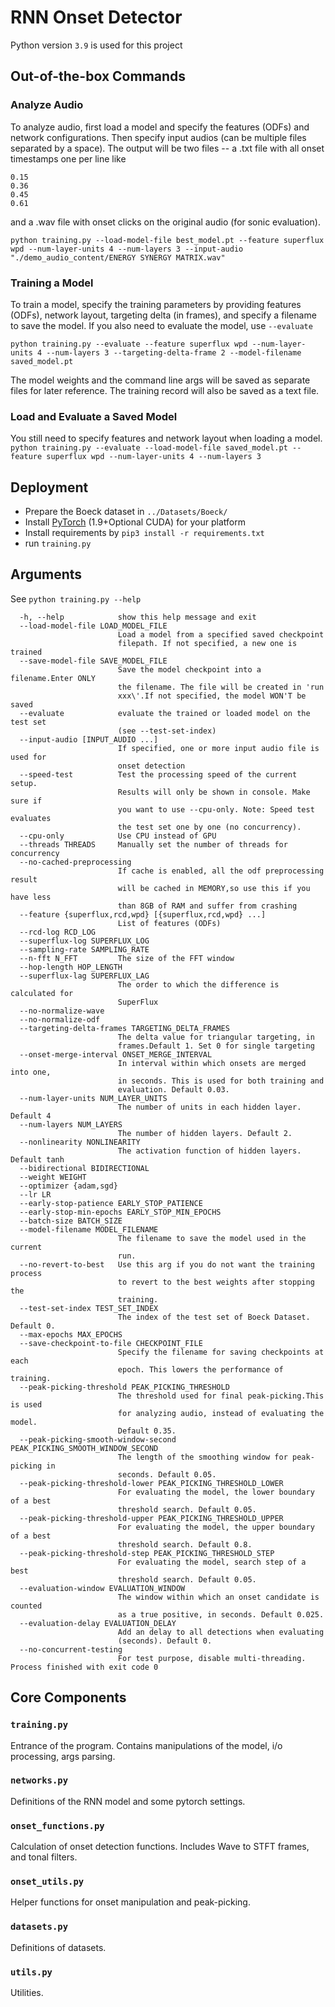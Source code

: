 # RNN Onset Detector
Python version `3.9` is used for this project

## Out-of-the-box Commands

### Analyze Audio

To analyze audio, first load a model and specify the features (ODFs) and network configurations.
Then specify input audios (can be multiple files separated by a space). 
The output will be two files -- a .txt file with all onset timestamps one per line like
```
0.15
0.36
0.45
0.61
```
and a .wav file with onset clicks on the original audio (for sonic evaluation).

`python training.py --load-model-file best_model.pt --feature superflux wpd --num-layer-units 4 --num-layers 3 --input-audio "./demo_audio_content/ENERGY SYNERGY MATRIX.wav"`

### Training a Model

To train a model, specify the training parameters by providing features (ODFs), network layout,
 targeting delta (in frames), and specify a filename to save the model. If you also need to evaluate 
the model, use `--evaluate`

`python training.py --evaluate --feature superflux wpd --num-layer-units 4 --num-layers 3 --targeting-delta-frame 2 --model-filename saved_model.pt`

The model weights and the command line args will be saved as separate files for later reference.
The training record will also be saved as a text file.

### Load and Evaluate a Saved Model

You still need to specify features and network layout when loading a model.
`python training.py --evaluate --load-model-file saved_model.pt --feature superflux wpd --num-layer-units 4 --num-layers 3`

## Deployment
* Prepare the Boeck dataset in `../Datasets/Boeck/`
* Install [PyTorch](https://pytorch.org/get-started/locally/) (1.9+Optional CUDA) for your platform 
* Install requirements by `pip3 install -r requirements.txt`
* run `training.py`

## Arguments

See `python training.py --help`

```
  -h, --help            show this help message and exit
  --load-model-file LOAD_MODEL_FILE
                        Load a model from a specified saved checkpoint
                        filepath. If not specified, a new one is trained
  --save-model-file SAVE_MODEL_FILE
                        Save the model checkpoint into a filename.Enter ONLY
                        the filename. The file will be created in 'run
                        xxx\'.If not specified, the model WON'T be saved
  --evaluate            evaluate the trained or loaded model on the test set
                        (see --test-set-index)
  --input-audio [INPUT_AUDIO ...]
                        If specified, one or more input audio file is used for
                        onset detection
  --speed-test          Test the processing speed of the current setup.
                        Results will only be shown in console. Make sure if
                        you want to use --cpu-only. Note: Speed test evaluates
                        the test set one by one (no concurrency).
  --cpu-only            Use CPU instead of GPU
  --threads THREADS     Manually set the number of threads for concurrency
  --no-cached-preprocessing
                        If cache is enabled, all the odf preprocessing result
                        will be cached in MEMORY,so use this if you have less
                        than 8GB of RAM and suffer from crashing
  --feature {superflux,rcd,wpd} [{superflux,rcd,wpd} ...]
                        List of features (ODFs)
  --rcd-log RCD_LOG
  --superflux-log SUPERFLUX_LOG
  --sampling-rate SAMPLING_RATE
  --n-fft N_FFT         The size of the FFT window
  --hop-length HOP_LENGTH
  --superflux-lag SUPERFLUX_LAG
                        The order to which the difference is calculated for
                        SuperFlux
  --no-normalize-wave
  --no-normalize-odf
  --targeting-delta-frames TARGETING_DELTA_FRAMES
                        The delta value for triangular targeting, in
                        frames.Default 1. Set 0 for single targeting
  --onset-merge-interval ONSET_MERGE_INTERVAL
                        In interval within which onsets are merged into one,
                        in seconds. This is used for both training and
                        evaluation. Default 0.03.
  --num-layer-units NUM_LAYER_UNITS
                        The number of units in each hidden layer. Default 4
  --num-layers NUM_LAYERS
                        The number of hidden layers. Default 2.
  --nonlinearity NONLINEARITY
                        The activation function of hidden layers. Default tanh
  --bidirectional BIDIRECTIONAL
  --weight WEIGHT
  --optimizer {adam,sgd}
  --lr LR
  --early-stop-patience EARLY_STOP_PATIENCE
  --early-stop-min-epochs EARLY_STOP_MIN_EPOCHS
  --batch-size BATCH_SIZE
  --model-filename MODEL_FILENAME
                        The filename to save the model used in the current
                        run.
  --no-revert-to-best   Use this arg if you do not want the training process
                        to revert to the best weights after stopping the
                        training.
  --test-set-index TEST_SET_INDEX
                        The index of the test set of Boeck Dataset. Default 0.
  --max-epochs MAX_EPOCHS
  --save-checkpoint-to-file CHECKPOINT_FILE
                        Specify the filename for saving checkpoints at each
                        epoch. This lowers the performance of training.
  --peak-picking-threshold PEAK_PICKING_THRESHOLD
                        The threshold used for final peak-picking.This is used
                        for analyzing audio, instead of evaluating the model.
                        Default 0.35.
  --peak-picking-smooth-window-second PEAK_PICKING_SMOOTH_WINDOW_SECOND
                        The length of the smoothing window for peak-picking in
                        seconds. Default 0.05.
  --peak-picking-threshold-lower PEAK_PICKING_THRESHOLD_LOWER
                        For evaluating the model, the lower boundary of a best
                        threshold search. Default 0.05.
  --peak-picking-threshold-upper PEAK_PICKING_THRESHOLD_UPPER
                        For evaluating the model, the upper boundary of a best
                        threshold search. Default 0.8.
  --peak-picking-threshold-step PEAK_PICKING_THRESHOLD_STEP
                        For evaluating the model, search step of a best
                        threshold search. Default 0.05.
  --evaluation-window EVALUATION_WINDOW
                        The window within which an onset candidate is counted
                        as a true positive, in seconds. Default 0.025.
  --evaluation-delay EVALUATION_DELAY
                        Add an delay to all detections when evaluating
                        (seconds). Default 0.
  --no-concurrent-testing
                        For test purpose, disable multi-threading.
Process finished with exit code 0

```

## Core Components

### `training.py` 
Entrance of the program. Contains manipulations of the model, i/o processing, args parsing.

### `networks.py` 
Definitions of the RNN model and some pytorch settings.

### `onset_functions.py`
Calculation of onset detection functions. Includes Wave to STFT frames, and tonal filters.

### `onset_utils.py`
Helper functions for onset manipulation and peak-picking.

### `datasets.py`
Definitions of datasets.

### `utils.py`
Utilities.